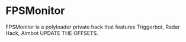# FPSMonitor
FPSMonitor is a polyloader private hack that features Triggerbot, Radar Hack, Aimbot
UPDATE THE OFFSETS.
